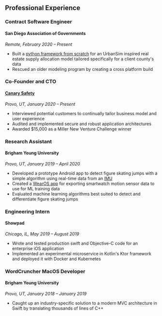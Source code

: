 ## Professional Experience

### Contract Software Engineer

#### San Diego Association of Governments

_Remote, February 2020 – Present_

- Built a [python framework from scratch](https://github.com/SANDAG/SRF/tree/master/Supply/REDM) for an UrbanSim inspired real estate supply allocation model tailored specifically for a client county's data
- Rescued an older modeling program by creating a cross platform build

### Co-Founder and CTO

#### [Canary Safety](https://www.canarysafety.com/)

_Provo, UT, January 2020 – Present_

- Interviewed potential customers to continually tailor business model and user experience
- Audited and implemented secure and robust application architectures
- Awarded \$15,000 as a Miller New Venture Challenge winner

### Research Assistant

#### Brigham Young University

_Provo, UT, January 2019 – April 2020_

- Developed a prototype Android app to detect figure skating jumps with a simple algorithm using real-time data from an [IMU](https://mbientlab.com/metamotionr/)
- Created a [WearOS app](https://github.com/kaden-weber/WearOS-Motion-CSV-Exporter) for exporting smartwatch motion sensor data to use for ML training data
- Evaluated machine learning algorithms best suited to detect and differentiate figure skating jumps

### Engineering Intern

#### Showpad

_Chicago, IL, May 2019 – August 2019_

- Wrote and tested production swift and Objective-C code for an enterprise iOS application
- Implemented an experimental microservice in Kotlin's Ktor framework and deployed it with Docker and Kubernetes

### WordCruncher MacOS Developer

#### Brigham Young University

_Provo, UT, January 2018 – January 2019_

- Caught up an industry-specific solution to a modern MVC architecture in Swift by translating thousands of lines of C++
